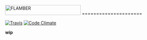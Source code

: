 <img src="https://raw.githubusercontent.com/tsuyoshiwada/flamber-logo/master/png/horizontal%402x.png" width="244" height="33" alt="FLAMBER">
=====================

[![Travis](https://img.shields.io/travis/tsuyoshiwada/flamber.svg?style=flat-square)](https://travis-ci.org/tsuyoshiwada/flamber)
[![Code Climate](https://img.shields.io/codeclimate/github/tsuyoshiwada/flamber.svg?style=flat-square)](https://codeclimate.com/github/tsuyoshiwada/flamber)

**wip**

